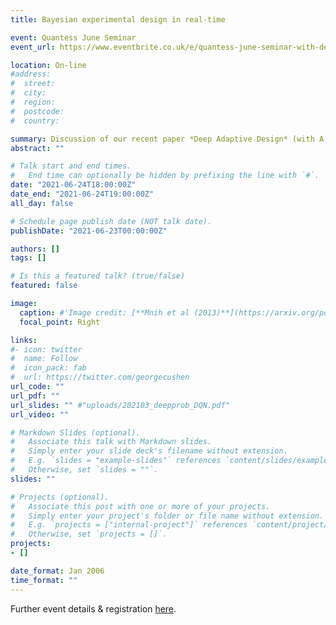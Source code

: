 ```yaml
---
title: Bayesian experimental design in real-time

event: Quantess June Seminar
event_url: https://www.eventbrite.co.uk/e/quantess-june-seminar-with-desi-ivanova-tickets-156228063343

location: On-line
#address:
#  street:
#  city:
#  region:
#  postcode:
#  country:

summary: Discussion of our recent paper *Deep Adaptive Design* (with A. Foster, I. Malik and T. Rainforth).
abstract: ""

# Talk start and end times.
#   End time can optionally be hidden by prefixing the line with `#`.
date: "2021-06-24T18:00:00Z"
date_end: "2021-06-24T19:00:00Z"
all_day: false

# Schedule page publish date (NOT talk date).
publishDate: "2021-06-23T00:00:00Z"

authors: []
tags: []

# Is this a featured talk? (true/false)
featured: false

image:
  caption: #'Image credit: [**Mnih et al (2013)**](https://arxiv.org/pdf/1312.5602.pdf)'
  focal_point: Right

links:
#- icon: twitter
#  name: Follow
#  icon_pack: fab
#  url: https://twitter.com/georgecushen
url_code: ""
url_pdf: ""
url_slides: "" #"uploads/202103_deepprob_DQN.pdf"
url_video: ""

# Markdown Slides (optional).
#   Associate this talk with Markdown slides.
#   Simply enter your slide deck's filename without extension.
#   E.g. `slides = "example-slides"` references `content/slides/example-slides.md`.
#   Otherwise, set `slides = ""`.
slides: ""

# Projects (optional).
#   Associate this post with one or more of your projects.
#   Simply enter your project's folder or file name without extension.
#   E.g. `projects = ["internal-project"]` references `content/project/deep-learning/index.md`.
#   Otherwise, set `projects = []`.
projects:
- []

date_format: Jan 2006
time_format: ""
---
```


Further event details & registration [here](https://www.eventbrite.co.uk/e/quantess-june-seminar-with-desi-ivanova-tickets-156228063343).
